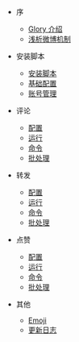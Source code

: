 - 序
  - [Glory 介绍](/start/introduce)
  - [浅析微博机制](/start/weibo)

- 安装脚本

  - [安装脚本](/script/install)
  - [基础配置](/script/setting)
  - [账号管理](/script/account)

- 评论

  - [配置](/comment/setting)
  - [运行](/comment/execute)
  - [命令](/comment/command)
  - [批处理](/comment/batch)

- 转发

  - [配置](/forward/setting)
  - [运行](/forward/execute)
  - [命令](/forward/command)
  - [批处理](/forward/batch)

- 点赞

  - [配置](/like/setting)
  - [运行](/like/execute)
  - [命令](/like/command)
  - [批处理](/like/batch)

- 其他

  - [Emoji](/other/emoji)
  - [更新日志](/other/update)